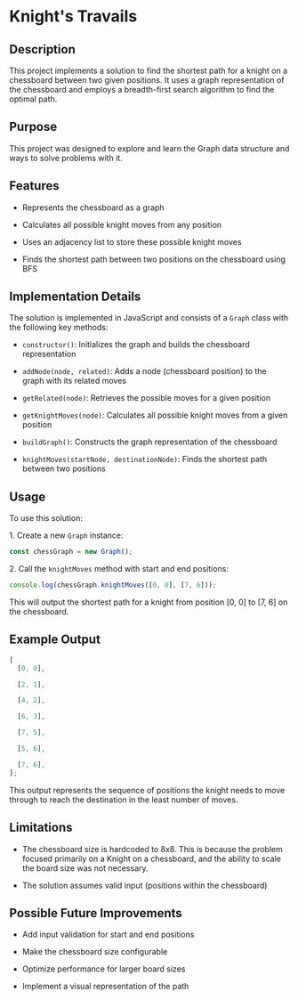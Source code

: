 # Knight's Travails

## Description

This project implements a solution to find the shortest path for a knight on a chessboard between two given positions. It uses a graph representation of the chessboard and employs a breadth-first search algorithm to find the optimal path.

## Purpose

This project was designed to explore and learn the Graph data structure and ways to solve problems with it.

## Features

- Represents the chessboard as a graph

- Calculates all possible knight moves from any position

- Uses an adjacency list to store these possible knight moves

- Finds the shortest path between two positions on the chessboard using BFS

## Implementation Details

The solution is implemented in JavaScript and consists of a `Graph` class with the following key methods:

- `constructor()`: Initializes the graph and builds the chessboard representation

- `addNode(node, related)`: Adds a node (chessboard position) to the graph with its related moves

- `getRelated(node)`: Retrieves the possible moves for a given position

- `getKnightMoves(node)`: Calculates all possible knight moves from a given position

- `buildGraph()`: Constructs the graph representation of the chessboard

- `knightMoves(startNode, destinationNode)`: Finds the shortest path between two positions

## Usage

To use this solution:

1\. Create a new `Graph` instance:

```javascript
const chessGraph = new Graph();
```

2\. Call the `knightMoves` method with start and end positions:

```javascript
console.log(chessGraph.knightMoves([0, 0], [7, 6]));
```

This will output the shortest path for a knight from position [0, 0] to [7, 6] on the chessboard.

## Example Output

```javascript
[
  [0, 0],

  [2, 1],

  [4, 2],

  [6, 3],

  [7, 5],

  [5, 6],

  [7, 6],
];
```

This output represents the sequence of positions the knight needs to move through to reach the destination in the least number of moves.

## Limitations

- The chessboard size is hardcoded to 8x8. This is because the problem focused primarily on a Knight on a chessboard, and the ability to scale the board size was not necessary.

- The solution assumes valid input (positions within the chessboard)

## Possible Future Improvements

- Add input validation for start and end positions

- Make the chessboard size configurable

- Optimize performance for larger board sizes

- Implement a visual representation of the path
